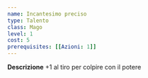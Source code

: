 ```yaml
---
name: Incantesimo preciso
type: Talento
class: Mago
level: 1
cost: 5
prerequisites: [[Azioni: 1]]
---
```


**Descrizione**
+1 al tiro per colpire con il potere
